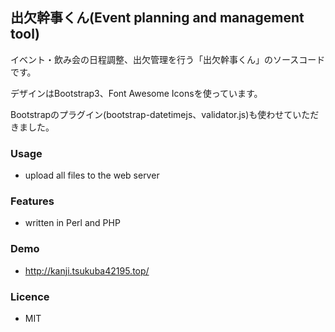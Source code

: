 ## 出欠幹事くん(Event planning and management tool)

イベント・飲み会の日程調整、出欠管理を行う「出欠幹事くん」のソースコードです。

デザインはBootstrap3、Font Awesome Iconsを使っています。

Bootstrapのプラグイン(bootstrap-datetimejs、validator.js)も使わせていただきました。


### Usage

  - upload all files to the web server


### Features

  - written in Perl and PHP


### Demo

  - http://kanji.tsukuba42195.top/


### Licence

  - MIT
